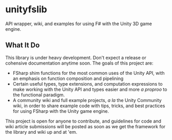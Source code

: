 unityfslib
==========

API wrapper, wiki, and examples for using F# with the Unity 3D game engine.

## What It Do ##

This library is under heavy development. Don't expect a release or cohensive documentation anytime soon. The goals of this
project are:

+  FSharp shim functions for the most common uses of the Unity API, with an emphasis on function composition and pipelining
+  Certain useful types, type extensions, and computation expressions to make working with the Unity API and types easier and
more *a proproo* to the functional paradigm.
+  A community wiki and full example projects, *a la* the Unity Community wiki, in order to share example code with tips, tricks,
and best practices for using FSharp with the Unity game engine.

This project is open for anyone to contribute, and guidelines for code and wiki article submissions will be posted as soon as we get the
framework for the library and wiki up and at 'em.
